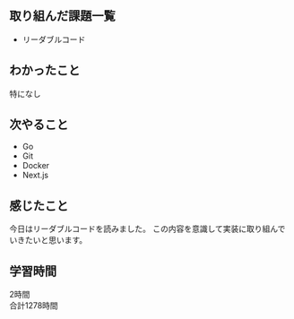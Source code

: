 ## 取り組んだ課題一覧
- リーダブルコード

## わかったこと
特になし

## 次やること
- Go
- Git
- Docker
- Next.js

## 感じたこと
今日はリーダブルコードを読みました。
この内容を意識して実装に取り組んでいきたいと思います。

## 学習時間
2時間<br />
合計1278時間
